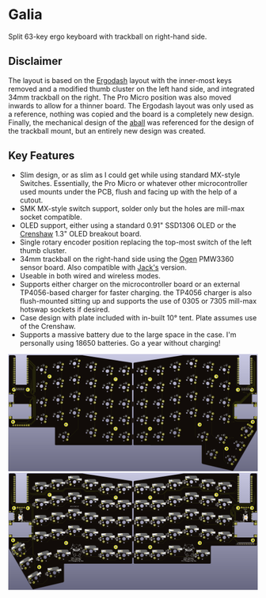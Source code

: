 # Galia
Split 63-key ergo keyboard with trackball on right-hand side.

## Disclaimer
The layout is based on the [Ergodash](https://github.com/omkbd/ErgoDash) layout with the inner-most keys removed and a modified thumb cluster on the left hand side, and integrated 34mm trackball on the right. The Pro Micro position was also moved inwards to allow for a thinner board. The Ergodash layout was only used as a reference, nothing was copied and the board is a completely new design. Finally, the mechanical design of the [aball](https://github.com/brickbots/aball) was referenced for the design of the trackball mount, but an entirely new design was created.

## Key Features
* Slim design, or as slim as I could get while using standard MX-style Switches. Essentially, the Pro Micro or whatever other microcontroller used mounts under the PCB, flush and facing up with the help of a cutout.
* SMK MX-style switch support, solder only but the holes are mill-max socket compatible.
* OLED support, either using a standard 0.91" SSD1306 OLED or the [Crenshaw](https://github.com/Ariamelon/Crenshaw) 1.3" OLED breakout board.
* Single rotary encoder position replacing the top-most switch of the left thumb cluster.
* 34mm trackball on the right-hand side using the [Ogen](https://github.com/Ariamelon/Ogen) PMW3360 sensor board. Also compatible with [Jack's](https://www.tindie.com/products/jkicklighter/pmw3360-motion-sensor/) version. 
* Useable in both wired and wireless modes.
* Supports either charger on the microcontroller board or an external TP4056-based charger for faster charging. the TP4056 charger is also flush-mounted sitting up and supports the use of 0305 or 7305 mill-max hotswap sockets if desired.
* Case design with plate included with in-built 10° tent. Plate assumes use of the Crenshaw.
* Supports a massive battery due to the large space in the case. I'm personally using 18650 batteries. Go a year without charging!

![Galia Front Render](Hardware/Images/Render_Front.png)
![Galia Back Render](Hardware/Images/Render_Back.png)